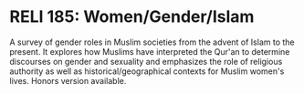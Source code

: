 # RELI 185: Women/Gender/Islam

A survey of gender roles in Muslim societies from the advent of Islam to the present. It explores how Muslims have interpreted the Qur'an to determine discourses on gender and sexuality and emphasizes the role of religious authority as well as historical/geographical contexts for Muslim women's lives. Honors version available.